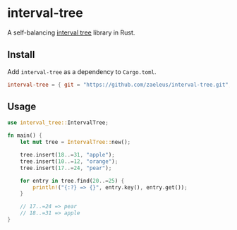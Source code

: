# interval-tree

A self-balancing [interval tree] library in Rust.

[interval tree]: https://en.wikipedia.org/wiki/Interval_tree

## Install

Add `interval-tree` as a dependency to `Cargo.toml`.

```toml
interval-tree = { git = "https://github.com/zaeleus/interval-tree.git", tag = "v0.2.0" }
```

## Usage

```rust
use interval_tree::IntervalTree;

fn main() {
    let mut tree = IntervalTree::new();

    tree.insert(18..=31, "apple");
    tree.insert(10..=12, "orange");
    tree.insert(17..=24, "pear");

    for entry in tree.find(20..=25) {
        println!("{:?} => {}", entry.key(), entry.get());
    }

    // 17..=24 => pear
    // 18..=31 => apple
}
```
